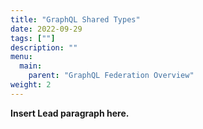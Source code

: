 ```yaml
---
title: "GraphQL Shared Types"
date: 2022-09-29
tags: [""]
description: ""
menu:
  main:
    parent: "GraphQL Federation Overview"
weight: 2
---
```


**Insert Lead paragraph here.**